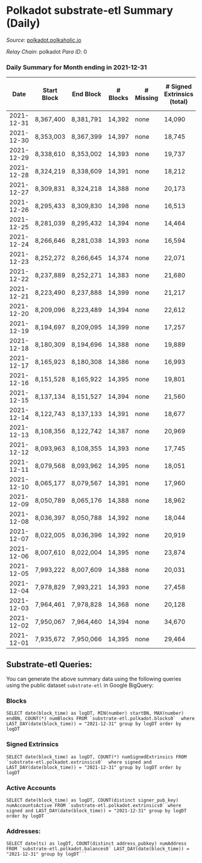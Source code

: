 # Polkadot substrate-etl Summary (Daily)

_Source_: [polkadot.polkaholic.io](https://polkadot.polkaholic.io)

*Relay Chain*: polkadot
*Para ID*: 0



### Daily Summary for Month ending in 2021-12-31


| Date | Start Block | End Block | # Blocks | # Missing | # Signed Extrinsics (total) | # Active Accounts | # Addresses with Balances | # Events | # Transfers | # XCM Transfers In | # XCM Transfers Out |
| ---- | ----------- | --------- | -------- | --------- | --------------------------- | ----------------- | ------------------------- | -------- | ----------- | ------------------ | ------------------- |
| 2021-12-31 | 8,367,400 | 8,381,791 | 14,392 | none  | 14,090 |  | 830,186 | 257,676 | 14,448 ($190,341,452) |   |   |
| 2021-12-30 | 8,353,003 | 8,367,399 | 14,397 | none  | 18,745 |  |  | 294,307 | 18,463 ($183,685,480) |   |   |
| 2021-12-29 | 8,338,610 | 8,353,002 | 14,393 | none  | 19,737 | 9,068 |  | 307,727 | 20,434 ($127,912,882) |   |   |
| 2021-12-28 | 8,324,219 | 8,338,609 | 14,391 | none  | 18,212 |  |  | 298,437 | 19,279 ($230,522,468) |   |   |
| 2021-12-27 | 8,309,831 | 8,324,218 | 14,388 | none  | 20,173 |  |  | 315,907 | 20,601 ($215,808,672) |   |   |
| 2021-12-26 | 8,295,433 | 8,309,830 | 14,398 | none  | 16,513 | 7,283 |  | 285,449 | 16,915 ($108,963,708) |   |   |
| 2021-12-25 | 8,281,039 | 8,295,432 | 14,394 | none  | 14,464 |  |  | 269,050 | 14,745 ($128,947,785) |   |   |
| 2021-12-24 | 8,266,646 | 8,281,038 | 14,393 | none  | 16,594 | 7,279 |  | 277,686 | 16,876 ($168,807,242) |   |   |
| 2021-12-23 | 8,252,272 | 8,266,645 | 14,374 | none  | 22,071 |  |  | 334,794 | 22,758 ($278,830,758) |   |   |
| 2021-12-22 | 8,237,889 | 8,252,271 | 14,383 | none  | 21,680 | 9,785 |  | 317,709 | 22,462 ($200,081,840) |   |   |
| 2021-12-21 | 8,223,490 | 8,237,888 | 14,399 | none  | 21,217 |  |  | 321,800 | 21,716 ($222,237,162) |   |   |
| 2021-12-20 | 8,209,096 | 8,223,489 | 14,394 | none  | 22,612 | 8,518 |  | 346,360 | 23,196 ($402,505,417) |   |   |
| 2021-12-19 | 8,194,697 | 8,209,095 | 14,399 | none  | 17,257 | 7,219 |  | 281,813 | 17,508 ($206,485,599) |   |   |
| 2021-12-18 | 8,180,309 | 8,194,696 | 14,388 | none  | 19,889 | 9,349 |  | 295,846 | 28,300 ($185,029,212) |   |   |
| 2021-12-17 | 8,165,923 | 8,180,308 | 14,386 | none  | 16,993 | 7,278 |  | 235,783 | 34,348 ($348,924,506) |   |   |
| 2021-12-16 | 8,151,528 | 8,165,922 | 14,395 | none  | 19,801 |  |  | 233,043 | 18,857 ($626,072,509) |   |   |
| 2021-12-15 | 8,137,134 | 8,151,527 | 14,394 | none  | 21,560 |  |  | 256,461 | 21,943 ($339,778,369) |   |   |
| 2021-12-14 | 8,122,743 | 8,137,133 | 14,391 | none  | 18,677 | 7,861 |  | 229,006 | 19,341 ($807,746,050) |   |   |
| 2021-12-13 | 8,108,356 | 8,122,742 | 14,387 | none  | 20,969 | 8,812 |  | 255,332 | 19,279 ($449,225,382) |   |   |
| 2021-12-12 | 8,093,963 | 8,108,355 | 14,393 | none  | 17,745 |  |  | 234,128 | 17,534 ($285,812,690) |   |   |
| 2021-12-11 | 8,079,568 | 8,093,962 | 14,395 | none  | 18,051 |  |  | 240,664 | 17,796 ($210,626,239) |   |   |
| 2021-12-10 | 8,065,177 | 8,079,567 | 14,391 | none  | 17,960 | 7,628 |  | 231,759 | 17,608 ($341,574,999) |   |   |
| 2021-12-09 | 8,050,789 | 8,065,176 | 14,388 | none  | 18,962 | 8,757 |  | 244,469 | 18,585 ($347,098,873) |   |   |
| 2021-12-08 | 8,036,397 | 8,050,788 | 14,392 | none  | 18,044 |  |  | 237,935 | 18,050 ($492,203,139) |   |   |
| 2021-12-07 | 8,022,005 | 8,036,396 | 14,392 | none  | 20,919 |  |  | 267,465 | 20,954 ($440,887,019) |   |   |
| 2021-12-06 | 8,007,610 | 8,022,004 | 14,395 | none  | 23,874 | 9,323 |  | 297,442 | 24,235 ($601,247,267) |   |   |
| 2021-12-05 | 7,993,222 | 8,007,609 | 14,388 | none  | 20,031 | 8,478 |  | 255,141 | 20,405 ($412,817,176) |   |   |
| 2021-12-04 | 7,978,829 | 7,993,221 | 14,393 | none  | 27,458 | 11,257 |  | 316,711 | 29,345 ($593,982,132) |   |   |
| 2021-12-03 | 7,964,461 | 7,978,828 | 14,368 | none  | 20,128 | 8,950 |  | 268,973 | 19,588 ($482,003,908) |   |   |
| 2021-12-02 | 7,950,067 | 7,964,460 | 14,394 | none  | 34,670 | 15,636 |  | 400,754 | 35,119 ($382,338,676) |   |   |
| 2021-12-01 | 7,935,672 | 7,950,066 | 14,395 | none  | 29,464 | 13,807 |  | 342,184 | 30,929 ($782,079,719) |   |   |

## Substrate-etl Queries:
You can generate the above summary data using the following queries using the public dataset `substrate-etl` in Google BigQuery:


### Blocks
```
SELECT date(block_time) as logDT, MIN(number) startBN, MAX(number) endBN, COUNT(*) numBlocks FROM `substrate-etl.polkadot.blocks0`  where LAST_DAY(date(block_time)) = "2021-12-31" group by logDT order by logDT
```


### Signed Extrinsics
```
SELECT date(block_time) as logDT, COUNT(*) numSignedExtrinsics FROM `substrate-etl.polkadot.extrinsics0`  where signed and LAST_DAY(date(block_time)) = "2021-12-31" group by logDT order by logDT
```


### Active Accounts
```
SELECT date(block_time) as logDT, COUNT(distinct signer_pub_key) numAccountsActive FROM `substrate-etl.polkadot.extrinsics0` where signed and LAST_DAY(date(block_time)) = "2021-12-31" group by logDT order by logDT
```


### Addresses:
```
SELECT date(ts) as logDT, COUNT(distinct address_pubkey) numAddress FROM `substrate-etl.polkadot.balances0` LAST_DAY(date(block_time)) = "2021-12-31" group by logDT```

